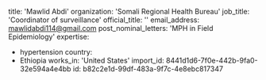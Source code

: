 title: 'Mawlid Abdi'
organization: 'Somali Regional Health Bureau'
job_title: 'Coordinator of surveillance'
official_title: ''
email_address: mawlidabdi114@gmail.com
post_nominal_letters: 'MPH in Field Epidemiology'
expertise:
  - hypertension
country:
  - Ethiopia
works_in: 'United States'
import_id: 8441d1d6-7f0e-442b-9fa0-32e594a4e4bb
id: b82c2e1d-99df-483a-9f7c-4e8ebc817347
